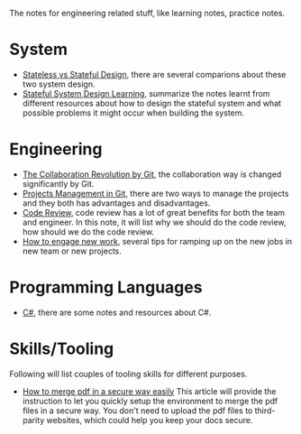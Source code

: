 The notes for engineering related stuff, like learning notes, practice notes.

# System
* [Stateless vs Stateful Design](system/design-stateless-vs-stateful.md), there are several comparions about these two system design.
* [Stateful System Design Learning](system/design-stateful-system.md), summarize the notes learnt from different resources about how to design the stateful system and what possible problems it might occur when building the system.

# Engineering
* [The Collaboration Revolution by Git](engineering/git-collaboration-revolution.md), the collaboration way is changed significantly by Git.
* [Projects Management in Git](engineering/git-forking-vs-multiple-repos.md), there are two ways to manage the projects and they both has advantages and disadvantages.
* [Code Review](engineering/code-review.md), code review has a lot of great benefits for both the team and engineer. In this note, it will list why we should do the code review, how should we do the code review.
* [How to engage new work](engineering/how-to-engage-new-work.md), several tips for ramping up on the new jobs in new team or new projects.

# Programming Languages
* [C#](programming-languages/csharp/csharp.md), there are some notes and resources about C#.

# Skills/Tooling
Following will list couples of tooling skills for different purposes.

* [How to merge pdf in a secure way easily](skills-tooling/how-to-merge-pdf-easily.md) This article will provide the instruction to let you quickly setup the environment to merge the pdf files in a secure way. You don't need to upload the pdf files to third-parity websites, which could help you keep your docs secure.
